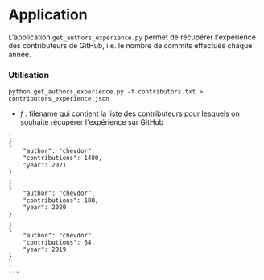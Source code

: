 # Application

L'application `get_authors_experience.py` permet de récupérer l'expérience des contributeurs de GitHub, i.e. le nombre de commits effectués chaque année.

### Utilisation

```
python get_authors_experience.py -f contributors.txt > contributors_experience.json
```

 * *f* : filename qui contient la liste des contributeurs pour lesquels on souhaite récupérer l'expérience sur GitHub


```
[
{
    "author": "chevdor",
    "contributions": 1480,
    "year": 2021
}
,
{
    "author": "chevdor",
    "contributions": 188,
    "year": 2020
}
,
{
    "author": "chevdor",
    "contributions": 64,
    "year": 2019
}
,
...
```
